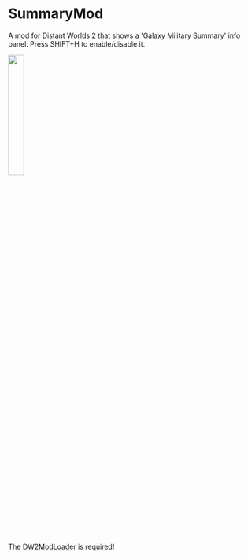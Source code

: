 # SummaryMod
A mod for Distant Worlds 2 that shows a 'Galaxy Military Summary' info panel.
Press SHIFT+H to enable/disable it.

<img src="https://github.com/Stoert/SummaryMod/Blob/SummaryMod.png" width=25% height=25%>

The [DW2ModLoader](https://github.com/DW2MC/DW2ModLoader) is required!
